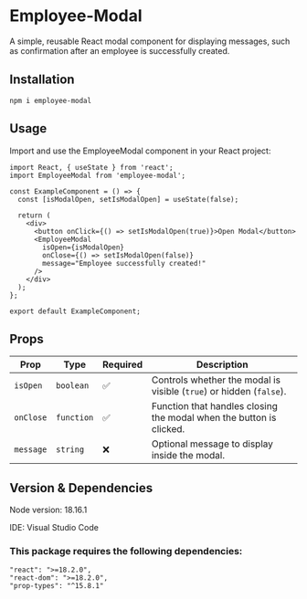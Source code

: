 # Employee-Modal
A simple, reusable React modal component for displaying messages, such as confirmation after an employee is successfully created.

## Installation

`npm i employee-modal`


## Usage

Import and use the EmployeeModal component in your React project:

```
import React, { useState } from 'react';
import EmployeeModal from 'employee-modal';

const ExampleComponent = () => {
  const [isModalOpen, setIsModalOpen] = useState(false);

  return (
    <div>
      <button onClick={() => setIsModalOpen(true)}>Open Modal</button>
      <EmployeeModal
        isOpen={isModalOpen}
        onClose={() => setIsModalOpen(false)}
        message="Employee successfully created!"
      />
    </div>
  );
};

export default ExampleComponent;
```

## Props

| Prop      | Type       | Required | Description                                                         |
| --------- | ---------- | -------- | ------------------------------------------------------------------- |
| `isOpen`  | `boolean`  | ✅        | Controls whether the modal is visible (`true`) or hidden (`false`). |
| `onClose` | `function` | ✅        | Function that handles closing the modal when the button is clicked. |
| `message` | `string`   | ❌        | Optional message to display inside the modal.                       |


## Version & Dependencies 

Node version: 18.16.1

IDE: Visual Studio Code

### This package requires the following dependencies:
```
"react": ">=18.2.0",
"react-dom": ">=18.2.0",
"prop-types": "^15.8.1"
```